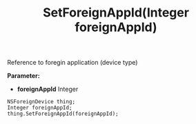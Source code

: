 ﻿---
uid: crmscript_ref_NSForeignDevice_SetForeignAppId
title: SetForeignAppId(Integer foreignAppId)
intellisense: NSForeignDevice.SetForeignAppId
keywords: NSForeignDevice, GetForeignAppId
so.topic: reference
---

Reference to foregin application (device type)

**Parameter:** 
 - **foreignAppId** Integer

```crmscript
NSForeignDevice thing;
Integer foreignAppId;
thing.SetForeignAppId(foreignAppId);
```

